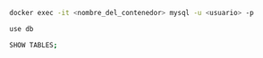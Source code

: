 ```bash
docker exec -it <nombre_del_contenedor> mysql -u <usuario> -p
```

```bash
use db
```


```bash
SHOW TABLES;
```